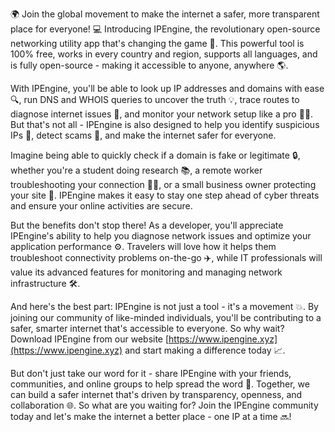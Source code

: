 🌍️ Join the global movement to make the internet a safer, more transparent place for everyone! 💻 Introducing IPEngine, the revolutionary open-source networking utility app that's changing the game 🚀. This powerful tool is 100% free, works in every country and region, supports all languages, and is fully open-source - making it accessible to anyone, anywhere 🌎.

With IPEngine, you'll be able to look up IP addresses and domains with ease 🔍, run DNS and WHOIS queries to uncover the truth 💡, trace routes to diagnose internet issues 📡, and monitor your network setup like a pro 👨‍💻. But that's not all - IPEngine is also designed to help you identify suspicious IPs 🚫, detect scams 💸, and make the internet safer for everyone.

Imagine being able to quickly check if a domain is fake or legitimate 🔒, whether you're a student doing research 📚, a remote worker troubleshooting your connection 🏃‍♀️, or a small business owner protecting your site 🏢. IPEngine makes it easy to stay one step ahead of cyber threats and ensure your online activities are secure.

But the benefits don't stop there! As a developer, you'll appreciate IPEngine's ability to help you diagnose network issues and optimize your application performance ⚙️. Travelers will love how it helps them troubleshoot connectivity problems on-the-go ✈️, while IT professionals will value its advanced features for monitoring and managing network infrastructure 🛠️.

And here's the best part: IPEngine is not just a tool - it's a movement 💥. By joining our community of like-minded individuals, you'll be contributing to a safer, smarter internet that's accessible to everyone. So why wait? Download IPEngine from our website [https://www.ipengine.xyz](https://www.ipengine.xyz) and start making a difference today 📈.

But don't just take our word for it - share IPEngine with your friends, communities, and online groups to help spread the word 💬. Together, we can build a safer internet that's driven by transparency, openness, and collaboration 🌐. So what are you waiting for? Join the IPEngine community today and let's make the internet a better place - one IP at a time 🔜!